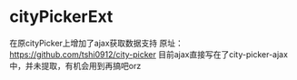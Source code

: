 # cityPickerExt
在原cityPicker上增加了ajax获取数据支持
原址： https://github.com/tshi0912/city-picker
目前ajax直接写在了city-picker-ajax中，并未提取，有机会用到再搞吧orz
